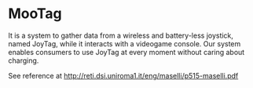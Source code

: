 # MooTag

It is a system to gather data from a wireless and battery-less joystick, named JoyTag, while it interacts with a videogame console. 
Our system enables consumers to use JoyTag at every moment without caring about charging.


See reference at http://reti.dsi.uniroma1.it/eng/maselli/p515-maselli.pdf


